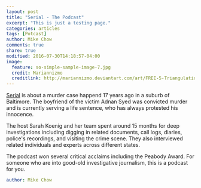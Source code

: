 ```yaml
---
layout: post
title: "Serial - The Podcast"
excerpt: "This is just a testing page."
categories: articles
tags: [Potcast]
author: Mike Chow
comments: true
share: true
modified: 2016-07-30T14:18:57-04:00
image:
  feature: so-simple-sample-image-7.jpg
  credit: Mariannizmo
  creditlink: http://mariannizmo.deviantart.com/art/FREE-5-Triangulation-Mosaic-backgrounds-406553032
---
```


[Serial](https://serialpodcast.org/) is about a murder case happend 17 years ago in a suburb of Baltimore.  The boyfriend of the victim Adnan Syed was convicted murder and is currently serving a life sentence, who has always protested his innocence. 

The host Sarah Koenig and her team spent around 15 months for deep investigations including digging in related documents, call logs, diaries, police's recordings, and visiting the crime scene.  They also interviewed related individuals and experts across different states.

The podcast won several critical acclaims including the Peabody Award.  For someone who are into good-old investigative journalism, this is a podcast for you.



```yaml
author: Mike Chow
```
